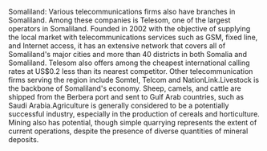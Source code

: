 Somaliland: Various telecommunications firms also have branches in Somaliland. Among these companies is Telesom, one of the largest operators in Somaliland. Founded in 2002 with the objective of supplying the local market with telecommunications services such as GSM, fixed line, and Internet access, it has an extensive network that covers all of Somaliland's major cities and more than 40 districts in both Somalia and Somaliland. Telesom also offers among the cheapest international calling rates at US$0.2 less than its nearest competitor. Other telecommunication firms serving the region include Somtel, Telcom and NationLink.Livestock is the backbone of Somaliland's economy. Sheep, camels, and cattle are shipped from the Berbera port and sent to Gulf Arab countries, such as Saudi Arabia.Agriculture is generally considered to be a potentially successful industry, especially in the production of cereals and horticulture. Mining also has potential, though simple quarrying represents the extent of current operations, despite the presence of diverse quantities of mineral deposits.
